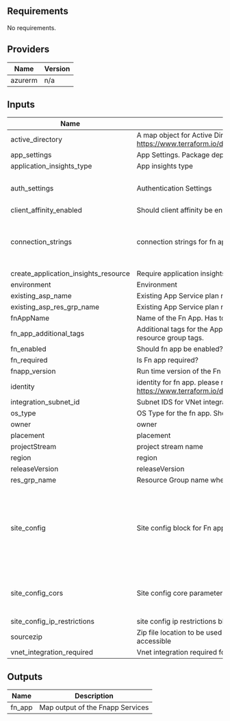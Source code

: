 ## Requirements

No requirements.

## Providers

| Name | Version |
|------|---------|
| azurerm | n/a |

## Inputs

| Name | Description | Type | Default | Required |
|------|-------------|------|---------|:--------:|
| active\_directory | A map object for Active Directory. please refer https://www.terraform.io/docs/providers/azurerm/r/function_app.html | `any` | `{}` | no |
| app\_settings | App Settings. Package deploy configured | `map(string)` | `{}` | no |
| application\_insights\_type | App insights type | `string` | `"web"` | no |
| auth\_settings | Authentication Settings | <pre>map(object({<br>    auth_enabled = bool<br>  }))</pre> | `{}` | no |
| client\_affinity\_enabled | Should client affinity be enabled? | `bool` | `null` | no |
| connection\_strings | connection strings for fn app | <pre>list(object({<br>    name  = string<br>    type  = string<br>    value = string<br>  }))</pre> | `[]` | no |
| create\_application\_insights\_resource | Require application insights resource? | `bool` | `true` | no |
| environment | Environment | `string` | n/a | yes |
| existing\_asp\_name | Existing App Service plan name | `string` | `""` | no |
| existing\_asp\_res\_grp\_name | Existing App Service plan resource Group | `string` | `""` | no |
| fnAppName | Name of the Fn App. Has to be unique worldwide | `string` | n/a | yes |
| fn\_app\_additional\_tags | Additional tags for the App Service resources, in addition to the resource group tags. | `map(string)` | `{}` | no |
| fn\_enabled | Should fn app be enabled? | `bool` | `true` | no |
| fn\_required | Is Fn app required? | `bool` | `true` | no |
| fnapp\_version | Run time version of the Fn app | `string` | `"~3"` | no |
| identity | identity for fn app. please refer https://www.terraform.io/docs/providers/azurerm/r/function_app.html | `any` | `{}` | no |
| integration\_subnet\_id | Subnet IDS for VNet integration | `string` | `null` | no |
| os\_type | OS Type for the fn app. Should match with App Service plan | `string` | `null` | no |
| owner | owner | `string` | n/a | yes |
| placement | placement | `string` | `"PUB"` | no |
| projectStream | project stream name | `string` | `"F4DP"` | no |
| region | region | `string` | n/a | yes |
| releaseVersion | releaseVersion | `string` | `"100"` | no |
| res\_grp\_name | Resource Group name where the fn app needs to be created | `string` | n/a | yes |
| site\_config | Site config block for Fn app | <pre>map(object({<br>    always_on                 = bool<br>    linux_fx_version          = string<br>    http2_enabled             = bool<br>    ftps_state                = string<br>    use_32_bit_worker_process = bool<br>    websockets_enabled        = bool<br>  }))</pre> | `{}` | no |
| site\_config\_cors | Site config core parameters for Fn app | <pre>map(object({<br>    allowed_origins     = list(string)<br>    support_credentials = string<br>  }))</pre> | `{}` | no |
| site\_config\_ip\_restrictions | site config ip restrictions block parameters for fn app | `any` | `[]` | no |
| sourcezip | Zip file location to be used to do the deployment. Should be publicly accessible | `string` | `""` | no |
| vnet\_integration\_required | Vnet integration required for the function app? | `bool` | `true` | no |

## Outputs

| Name | Description |
|------|-------------|
| fn\_app | Map output of the Fnapp Services |
